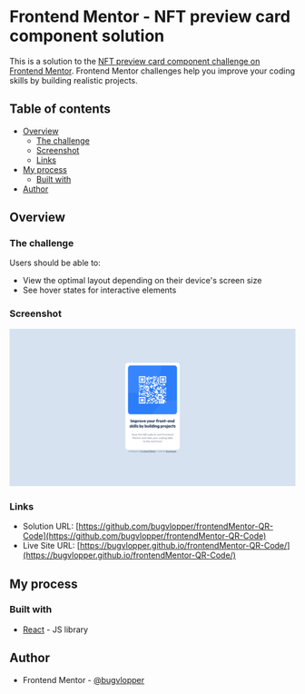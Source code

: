 # Frontend Mentor - NFT preview card component solution

This is a solution to the [NFT preview card component challenge on Frontend Mentor](https://www.frontendmentor.io/challenges/nft-preview-card-component-SbdUL_w0U). Frontend Mentor challenges help you improve your coding skills by building realistic projects. 

## Table of contents

- [Overview](#overview)
  - [The challenge](#the-challenge)
  - [Screenshot](#screenshot)
  - [Links](#links)
- [My process](#my-process)
  - [Built with](#built-with)
- [Author](#author)


## Overview

### The challenge

Users should be able to:

- View the optimal layout depending on their device's screen size
- See hover states for interactive elements

### Screenshot

![./Screenshot.png](./screenshot.png)

### Links

- Solution URL: [https://github.com/bugvlopper/frontendMentor-QR-Code](https://github.com/bugvlopper/frontendMentor-QR-Code)
- Live Site URL: [https://bugvlopper.github.io/frontendMentor-QR-Code/](https://bugvlopper.github.io/frontendMentor-QR-Code/)

## My process

### Built with

- [React](https://reactjs.org/) - JS library

## Author

- Frontend Mentor - [@bugvlopper](https://www.frontendmentor.io/profile/bugvlopper)

